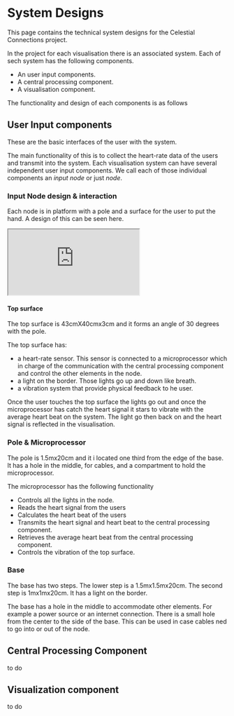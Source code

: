 # System Designs

This page contains the technical system designs for the Celestial Connections project.

In the project for each visualisation there is an associated system. Each of sech system has the following components.

* An user input components.
* A central processing component.
* A visualisation component.

The functionality and design of each components is as follows

## User Input components

These are the basic interfaces of the user with the system.

The main functionality of this is to collect the heart-rate data of the users and transmit into the system.
Each visualisation system can have several independent user input components. We call each of those individual components an *input node* or just *node*.

### Input Node design & interaction

Each node is in platform with a pole and a surface for the user to put the hand. A design of this can be seen here.

<iframe src="https://myhub.autodesk360.com/ue2c8672e/shares/public/SH56a43QTfd62c1cd9683c46dd617273f20f?mode=embed" ></iframe>

#### Top surface
The top surface is 43cmX40cmx3cm and it forms an angle of 30 degrees with the pole.

The top surface has:
* a heart-rate sensor. This sensor is connected to a microprocessor which in charge of the communication with the central processing component and control the other elements in the node.
* a light on the border. Those lights go up and down like breath.
* a vibration system that provide physical feedback to he user.

Once the user touches the top surface the lights go out and once the microprocessor has catch the heart signal it stars to vibrate with the average heart beat on the system. The light go then back on and the heart signal is reflected in the visualisation.

### Pole & Microprocessor

The pole is 1.5mx20cm and it i located one third from the edge of the base. It has a hole in the middle, for cables, and a compartment to hold the microprocessor.

The microprocessor has the following functionality
* Controls all the lights in the node.
* Reads the heart signal from the users
* Calculates the heart beat of the users
* Transmits the heart signal and heart beat to the central processing component.
* Retrieves the average heart beat from the central processing component.  
* Controls the vibration of the top surface.

### Base

The base has two steps. The lower step is a 1.5mx1.5mx20cm. The second step is 1mx1mx20cm. It has a light on the border.

The base has a hole in the middle to accommodate other elements. For example a power source or an internet connection. There is a small hole from the center to the side of the base. This can be used in case cables ned to go into or out of the node.

## Central Processing Component

to do

## Visualization component

to do
